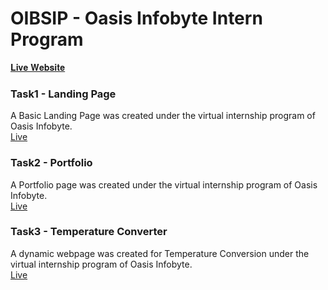 # OIBSIP - Oasis Infobyte Intern Program

[𝐋𝐢𝐯𝐞 𝐖𝐞𝐛𝐬𝐢𝐭𝐞](https://rohith-portfolio-1.netlify.app/) <br>

### Task1 - Landing Page
A Basic Landing Page was created under the virtual internship program of Oasis Infobyte. <br>
[Live](https://va-rohith.github.io/OIBSIP/Landing-Page/)

### Task2 - Portfolio
A Portfolio page was created under the virtual internship program of Oasis Infobyte. <br>
[Live](https://va-rohith.github.io/OIBSIP/Portfolio/)

### Task3 - Temperature Converter
A dynamic webpage was created for Temperature Conversion under the virtual internship program of Oasis Infobyte. <br>
[Live](https://va-rohith.github.io/OIBSIP/Temperature-Converter/)

###
